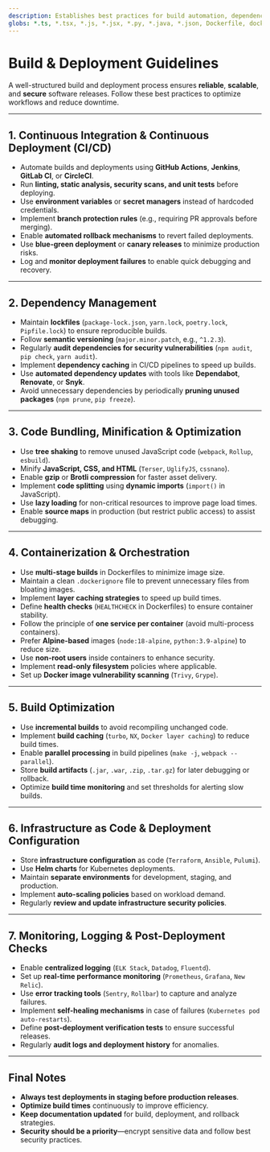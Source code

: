 ```yaml
---
description: Establishes best practices for build automation, dependency management, and deployment workflows.
globs: *.ts, *.tsx, *.js, *.jsx, *.py, *.java, *.json, Dockerfile, docker-compose.yml, Makefile
---
```


# Build & Deployment Guidelines

A well-structured build and deployment process ensures **reliable**, **scalable**, and **secure** software releases. Follow these best practices to optimize workflows and reduce downtime.

---

## **1. Continuous Integration & Continuous Deployment (CI/CD)**
- Automate builds and deployments using **GitHub Actions**, **Jenkins**, **GitLab CI**, or **CircleCI**.
- Run **linting, static analysis, security scans, and unit tests** before deploying.
- Use **environment variables** or **secret managers** instead of hardcoded credentials.
- Implement **branch protection rules** (e.g., requiring PR approvals before merging).
- Enable **automated rollback mechanisms** to revert failed deployments.
- Use **blue-green deployment** or **canary releases** to minimize production risks.
- Log and **monitor deployment failures** to enable quick debugging and recovery.

---

## **2. Dependency Management**
- Maintain **lockfiles** (`package-lock.json`, `yarn.lock`, `poetry.lock`, `Pipfile.lock`) to ensure reproducible builds.
- Follow **semantic versioning** (`major.minor.patch`, e.g., `^1.2.3`).
- Regularly **audit dependencies for security vulnerabilities** (`npm audit`, `pip check`, `yarn audit`).
- Implement **dependency caching** in CI/CD pipelines to speed up builds.
- Use **automated dependency updates** with tools like **Dependabot**, **Renovate**, or **Snyk**.
- Avoid unnecessary dependencies by periodically **pruning unused packages** (`npm prune`, `pip freeze`).

---

## **3. Code Bundling, Minification & Optimization**
- Use **tree shaking** to remove unused JavaScript code (`webpack`, `Rollup`, `esbuild`).
- Minify **JavaScript, CSS, and HTML** (`Terser`, `UglifyJS`, `cssnano`).
- Enable **gzip** or **Brotli compression** for faster asset delivery.
- Implement **code splitting** using **dynamic imports** (`import()` in JavaScript).
- Use **lazy loading** for non-critical resources to improve page load times.
- Enable **source maps** in production (but restrict public access) to assist debugging.

---

## **4. Containerization & Orchestration**
- Use **multi-stage builds** in Dockerfiles to minimize image size.
- Maintain a clean `.dockerignore` file to prevent unnecessary files from bloating images.
- Implement **layer caching strategies** to speed up build times.
- Define **health checks** (`HEALTHCHECK` in Dockerfiles) to ensure container stability.
- Follow the principle of **one service per container** (avoid multi-process containers).
- Prefer **Alpine-based** images (`node:18-alpine`, `python:3.9-alpine`) to reduce size.
- Use **non-root users** inside containers to enhance security.
- Implement **read-only filesystem** policies where applicable.
- Set up **Docker image vulnerability scanning** (`Trivy`, `Grype`).

---

## **5. Build Optimization**
- Use **incremental builds** to avoid recompiling unchanged code.
- Implement **build caching** (`turbo`, `NX`, `Docker layer caching`) to reduce build times.
- Enable **parallel processing** in build pipelines (`make -j`, `webpack --parallel`).
- Store **build artifacts** (`.jar`, `.war`, `.zip`, `.tar.gz`) for later debugging or rollback.
- Optimize **build time monitoring** and set thresholds for alerting slow builds.

---

## **6. Infrastructure as Code & Deployment Configuration**
- Store **infrastructure configuration** as code (`Terraform`, `Ansible`, `Pulumi`).
- Use **Helm charts** for Kubernetes deployments.
- Maintain **separate environments** for development, staging, and production.
- Implement **auto-scaling policies** based on workload demand.
- Regularly **review and update infrastructure security policies**.

---

## **7. Monitoring, Logging & Post-Deployment Checks**
- Enable **centralized logging** (`ELK Stack`, `Datadog`, `Fluentd`).
- Set up **real-time performance monitoring** (`Prometheus`, `Grafana`, `New Relic`).
- Use **error tracking tools** (`Sentry`, `Rollbar`) to capture and analyze failures.
- Implement **self-healing mechanisms** in case of failures (`Kubernetes pod auto-restarts`).
- Define **post-deployment verification tests** to ensure successful releases.
- Regularly **audit logs and deployment history** for anomalies.

---

## **Final Notes**
- **Always test deployments in staging before production releases**.
- **Optimize build times** continuously to improve efficiency.
- **Keep documentation updated** for build, deployment, and rollback strategies.
- **Security should be a priority**—encrypt sensitive data and follow best security practices.


